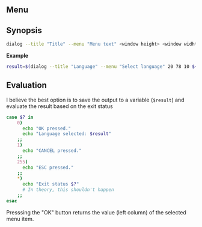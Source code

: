 ## Menu

## Synopsis

```sh
dialog --title "Title" --menu "Menu text" <window height> <window widht> <list height> <options> <description> ...
```

**Example**

```sh
result=$(dialog --title "Language" --menu "Select language" 20 78 10 ${options[@]} 3>&1 1>&2 2>&3)
```

## Evaluation

I believe the best option is to save the output to a variable (`$result`) and evaluate the result based on the exit status

```sh
case $? in
    0)
      echo "OK pressed."
      echo "Language selected: $result"
    ;;
    1)
      echo "CANCEL pressed."
    ;;
    255)
      echo "ESC pressed."
    ;;
    *)
      echo "Exit status $?"
      # In theory, this shouldn't happen
    ;;
esac
```

Presssing the "OK" button returns the value (left column) of the selected menu item.
